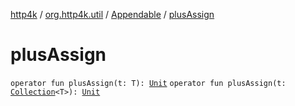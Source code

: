 [http4k](../../index.md) / [org.http4k.util](../index.md) / [Appendable](index.md) / [plusAssign](./plus-assign.md)

# plusAssign

`operator fun plusAssign(t: T): `[`Unit`](https://kotlinlang.org/api/latest/jvm/stdlib/kotlin/-unit/index.html)
`operator fun plusAssign(t: `[`Collection`](https://kotlinlang.org/api/latest/jvm/stdlib/kotlin.collections/-collection/index.html)`<T>): `[`Unit`](https://kotlinlang.org/api/latest/jvm/stdlib/kotlin/-unit/index.html)